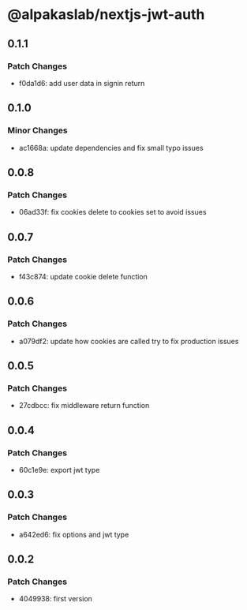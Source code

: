 # @alpakaslab/nextjs-jwt-auth

## 0.1.1

### Patch Changes

-   f0da1d6: add user data in signin return

## 0.1.0

### Minor Changes

-   ac1668a: update dependencies and fix small typo issues

## 0.0.8

### Patch Changes

-   06ad33f: fix cookies delete to cookies set to avoid issues

## 0.0.7

### Patch Changes

-   f43c874: update cookie delete function

## 0.0.6

### Patch Changes

-   a079df2: update how cookies are called try to fix production issues

## 0.0.5

### Patch Changes

-   27cdbcc: fix middleware return function

## 0.0.4

### Patch Changes

-   60c1e9e: export jwt type

## 0.0.3

### Patch Changes

-   a642ed6: fix options and jwt type

## 0.0.2

### Patch Changes

-   4049938: first version
